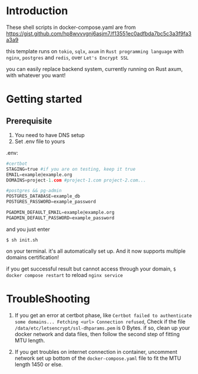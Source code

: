 # Introduction

These shell scripts in docker-compose.yaml are from https://gist.github.com/hp8wvvvgnj6asjm7/f13551ec0adfbda7bc5c3a3f9fa3a3a9

this template runs on `tokio`, `sqlx`, `axum` in `Rust programming language` with `nginx`, `postgres` and `redis`, over `Let's Encrypt SSL`

you can easily replace backend system, currently running on Rust axum, with whatever you want!

# Getting started

## Prerequisite
 1. You need to have DNS setup
 2. Set .env file to yours

.env:
```python
#certbot
STAGING=true #if you are on testing, keep it true
EMAIL=example@example.org 
DOMAINS=project-1.com #project-1.com project-2.com...

#postgres && pg-admin
POSTGRES_DATABASE=example_db
POSTGRES_PASSWORD=example_password

PGADMIN_DEFAULT_EMAIL=example@example.org
PGADMIN_DEFAULT_PASSWORD=example_password
```

and you just enter 
```
$ sh init.sh
```
on your terminal. it's all automatically set up. And it now supports multiple domains certification!

if you get successful result but cannot access through your domain,  `$ docker compose restart` to reload `nginx service`

# TroubleShooting
 1. If you get an error at certbot phase, like `Certbot failed to authenticate some domains... Fetching <url> Connection refused`, Check if the file `/data/etc/letsencrypt/ssl-dhparams.pem` is 0 Bytes.
if so, clean up your docker network and data files, then follow the second step of fitting MTU length.

 2. If you get troubles on internet connection in container, uncomment network set up bottom of the `docker-compose.yaml` file to fit the MTU length 1450 or else. 
